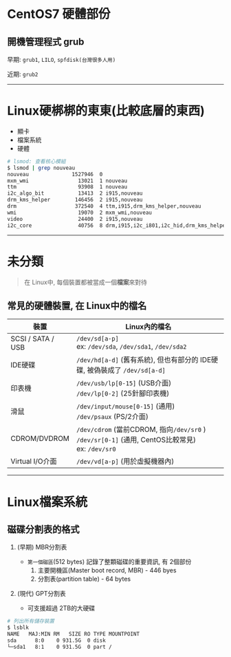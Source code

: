 # CentOS7 硬體部份

## 開機管理程式 grub

早期: `grub1`, `LILO`, `spfdisk(台灣很多人用)`

近期: `grub2`


----------------------------------------------------------------------------------
# Linux硬梆梆的東東(比較底層的東西)
- 顯卡
- 檔案系統
- 硬體

```sh
# lsmod: 查看核心模組
$ lsmod | grep nouveau
nouveau              1527946  0 
mxm_wmi                13021  1 nouveau
ttm                    93908  1 nouveau
i2c_algo_bit           13413  2 i915,nouveau
drm_kms_helper        146456  2 i915,nouveau
drm                   372540  4 ttm,i915,drm_kms_helper,nouveau
wmi                    19070  2 mxm_wmi,nouveau
video                  24400  2 i915,nouveau
i2c_core               40756  8 drm,i915,i2c_i801,i2c_hid,drm_kms_helper,i2c_algo_bit,nouveau,videodev
```

----------------------------------------------------------------------------------
# 未分類
> 在 Linux中, 每個裝置都被當成一個**檔案**來對待


## 常見的硬體裝置, 在 Linux中的檔名
裝置 | Linux內的檔名
--- | ----------------------
SCSI / SATA / USB | `/dev/sd[a-p]` <br> ex: `/dev/sda`, `/dev/sda1`, `/dev/sda2`
IDE硬碟 | `/dev/hd[a-d]` (舊有系統), 但也有部分的 IDE硬碟, 被偽裝成了 `/dev/sd[a-d]`
印表機 | `/dev/usb/lp[0-15]` (USB介面) <br> `/dev/lp[0-2]` (25針腳印表機)
滑鼠 | `/dev/input/mouse[0-15]` (通用) <br> `/dev/psaux` (PS/2介面)
CDROM/DVDROM | `/dev/cdrom` (當前CDROM, 指向`/dev/sr0` )  <br> `/dev/sr[0-1]` (通用, CentOS比較常見) <br> ex: `/dev/sr0`
Virtual I/O介面 | `/dev/vd[a-p]` (用於虛擬機器內)




----------------------------------------------------------------------------------
# Linux檔案系統
## 磁碟分割表的格式
1. (早期) MBR分割表
    - `第一個磁區`(512 bytes) 記錄了整顆磁碟的重要資訊, 有 2個部份
        1. 主要開機區(Master boot record, MBR) - 446 byes
        2. 分割表(partition table) - 64 bytes

2. (現代) GPT分割表
    - 可支援超過 2TB的大硬碟



```sh
# 列出所有儲存裝置
$ lsblk
NAME   MAJ:MIN RM   SIZE RO TYPE MOUNTPOINT
sda      8:0    0 931.5G  0 disk
└─sda1   8:1    0 931.5G  0 part /
```
